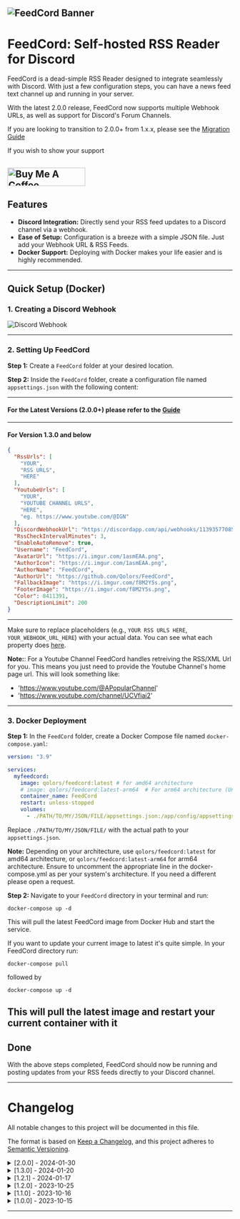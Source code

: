 ﻿
![FeedCord Banner](https://github.com/Qolors/FeedCord/blob/master/FeedCord/docs/images/FeedCord.png)
---

# FeedCord: Self-hosted RSS Reader for Discord

FeedCord is a dead-simple RSS Reader designed to integrate seamlessly with Discord. With just a few configuration steps, you can have a news feed text channel up and running in your server.

With the latest 2.0.0 release, FeedCord now supports multiple Webhook URLs, as well as support for Discord's Forum Channels.

If you are looking to transition to 2.0.0+ from 1.x.x, please see the [Migration Guide](https://github.com/Qolors/FeedCord/blob/master/FeedCord/docs/feedcord_2_x_x.md)

If you wish to show your support

<a href="https://www.buymeacoffee.com/Qolors" target="_blank"><img src="https://cdn.buymeacoffee.com/buttons/default-orange.png" alt="Buy Me A Coffee" height="41" width="174"></a>
---

## Features

- **Discord Integration:** Directly send your RSS feed updates to a Discord channel via a webhook.
- **Ease of Setup:** Configuration is a breeze with a simple JSON file. Just add your Webhook URL & RSS Feeds.
- **Docker Support:** Deploying with Docker makes your life easier and is highly recommended.

---

## Quick Setup (Docker)

### 1. Creating a Discord Webhook

![Discord Webhook](https://github.com/Qolors/FeedCord/blob/master/FeedCord/docs/images/webhooks.png)

---

### 2. Setting Up FeedCord

**Step 1:** Create a `FeedCord` folder at your desired location.

**Step 2:** Inside the `FeedCord` folder, create a configuration file named `appsettings.json` with the following content:

---
#### For the Latest Versions (2.0.0+) please refer to the [Guide](https://github.com/Qolors/FeedCord/blob/master/FeedCord/docs/feedcord_2_x_x.md)
---
#### For Version 1.3.0 and below

```json
{
  "RssUrls": [
    "YOUR",
    "RSS URLS",
    "HERE"
  ],
  "YoutubeUrls": [
    "YOUR",
    "YOUTUBE CHANNEL URLS",
    "HERE",
    "eg. https://www.youtube.com/@IGN"
  ],
  "DiscordWebhookUrl": "https://discordapp.com/api/webhooks/1139357708546478200/ncB3dshJOPkQhthwOFQibeNt6YI-1_DiFbg0B3ZecfxchnbCGQNdG-m3PxqDdDSvt5Kk",
  "RssCheckIntervalMinutes": 3,
  "EnableAutoRemove": true,
  "Username": "FeedCord",
  "AvatarUrl": "https://i.imgur.com/1asmEAA.png",
  "AuthorIcon": "https://i.imgur.com/1asmEAA.png",
  "AuthorName": "FeedCord",
  "AuthorUrl": "https://github.com/Qolors/FeedCord",
  "FallbackImage": "https://i.imgur.com/f8M2Y5s.png",
  "FooterImage": "https://i.imgur.com/f8M2Y5s.png",
  "Color": 8411391,
  "DescriptionLimit": 200
}
```
---
Make sure to replace placeholders (e.g., `YOUR RSS URLS HERE`, `YOUR_WEBHOOK_URL_HERE`) with your actual data.
You can see what each property does [here](https://github.com/Qolors/FeedCord/blob/master/FeedCord/docs/reference.md).

**Note:**: For a Youtube Channel FeedCord handles retreiving the RSS/XML Url for you. This means you just need to provide the Youtube Channel's home page url. This will look something like:
- 'https://www.youtube.com/@APopularChannel'
- 'https://www.youtube.com/channel/UCVfiai2'

---

### 3. Docker Deployment

**Step 1:** In the `FeedCord` folder, create a Docker Compose file named `docker-compose.yaml`:

```yaml
version: "3.9"

services:
  myfeedcord:
    image: qolors/feedcord:latest # for amd64 architecture
    # image: qolors/feedcord:latest-arm64  # For arm64 architecture (Uncomment this line and comment the above if using arm64)
    container_name: FeedCord
    restart: unless-stopped
    volumes:
      - ./PATH/TO/MY/JSON/FILE/appsettings.json:/app/config/appsettings.json
```

Replace `./PATH/TO/MY/JSON/FILE/` with the actual path to your `appsettings.json`.

**Note:** Depending on your architecture, use `qolors/feedcord:latest` for amd64 architecture, or `qolors/feedcord:latest-arm64` for arm64 architecture. Ensure to uncomment the appropriate line in the docker-compose.yml as per your system's architecture. If you need a different please open a request.

**Step 2:** Navigate to your `FeedCord` directory in your terminal and run:

```
docker-compose up -d
```

This will pull the latest FeedCord image from Docker Hub and start the service.

If you want to update your current image to latest it's quite simple. In your FeedCord directory run:
```
docker-compose pull
```
followed by
```
docker-compose up -d
```
This will pull the latest image and restart your current container with it
---

## Done

With the above steps completed, FeedCord should now be running and posting updates from your RSS feeds directly to your Discord channel.

---

# Changelog

All notable changes to this project will be documented in this file.

The format is based on [Keep a Changelog](https://keepachangelog.com/en/1.0.0/),
and this project adheres to [Semantic Versioning](https://semver.org/spec/v2.0.0.html).

<details>
  <summary>[2.0.0] - 2024-01-30</summary>

  ### Added

  - Added Support for Multiple Webhook Urls & Configurations
  - Added Support for Discord's Forum Channels
  
  ### Changed

  - Configuration File formatting has changed to support multiple Webhook URLs
  - Slight improvements to Logging
  - Some Configuration properties are now optional rather than required

</details>


<details>
  <summary>[1.3.0] - 2024-01-20</summary>

  ### Added

  - Added Description Length Configuration

  ### Changed

  - Improved RSS & ATOM Parsing with implementing [FeedReader](https://github.com/arminreiter/FeedReader) library

  ### Fixed

  - RSS/ATOM Feeds returning errors because of parsing issues

</details>


<details>
  <summary>[1.2.1] - 2024-01-17</summary>

  ### Changed

  - Made Youtube URLs an optional addition rather than required

</details>

<details>
  <summary>[1.2.0] - 2023-10-25</summary>
  
  ### Added

  - Added Support for Youtube Channel Feeds in configuration file.
  - Added an optional Auto Remove option in configuration file for bad URL Feeds to get booted out of the list after multiple failed attempts.

  ### Changed

  - Improved container logging messages for better readability.

  ### Fixed

  - Color setting in configuration now properly works for the embed message
  - Fixed the handling of errors and removed from logging to reduce spam.
  - Fixed a known logging index error.

</details>

<details>
  <summary>[1.1.0] - 2023-10-16</summary>
  
  ### Added

  - Broke up `RssProcessorService` class to follow SOLID principles, adding a new service class `OpenGraphService` to handle meta tags.
  - Added `Helper` namespace & `StringHelper` class, which includes the `StripTags` method for potential reuse and improved organization.

  ### Changed

  - Enhanced the RSS feed background service for more efficient feed checks, reducing chances of delays.
  - Customized the `HttpClient` to set default request headers, ensuring better compatibility with certain RSS feeds.
  - Refined feed processing logic to include concurrent processing, beneficial for users with a large number of RSS feeds.
  - ReadMe to show this change log and multiple OS images.

  ### Fixed

  - Improved RSS feed initialization, ensuring only valid feeds are added to the tracking list.
  - Overhauled logs to not contain as much spam and allow for better readability.

</details>

<details>
  <summary>[1.0.0] - 2023-10-15</summary>
  
  ### Added
  - Initial Project Release

</details>


---
